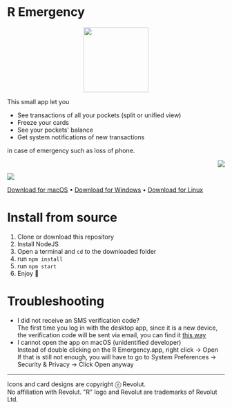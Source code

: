 # R Emergency
<p align="center">
	<img src="https://i.imgur.com/JI4rDZa.png" height="150" width="150" />
</p>

This small app let you
- See transactions of all your pockets (split or unified view)
- Freeze your cards
- See your pockets' balance
- Get system notifications of new transactions

in case of emergency such as loss of phone.

<p align="right">
	<img src="https://i.imgur.com/WiFFnjw.png" />
</p>

![](https://i.imgur.com/qXSd89I.gif)

[Download for macOS](https://github.com/Annihil/revolut-emergency/releases/latest/download/R.Emergency.dmg) •
[Download for Windows](https://github.com/Annihil/revolut-emergency/releases/latest/download/R.Emergency.Setup.exe) •
[Download for Linux](https://github.com/Annihil/revolut-emergency/releases/latest/download/r-emergency_amd64.snap)

# Install from source
1. Clone or download this repository
2. Install NodeJS
3. Open a terminal and `cd` to the downloaded folder
4. run `npm install`
5. run `npm start`
6. Enjoy 🙂

# Troubleshooting
* I did not receive an SMS verification code?  
  The first time you log in with the desktop app, since it is a new device, the verification code will be sent via email, you can find it [this way](https://github.com/Annihil/revolut-emergency/wiki/How-to-login-with-email)
* I cannot open the app on macOS (unidentified developer)  
  Instead of double clicking on the R Emergency.app, right click → Open  
  If that is still not enough, you will have to go to System Preferences → Security & Privacy → Click Open anyway

___
Icons and card designs are copyright ⓒ Revolut.  
No affiliation with Revolut. "R" logo and Revolut are trademarks of Revolut Ltd.
